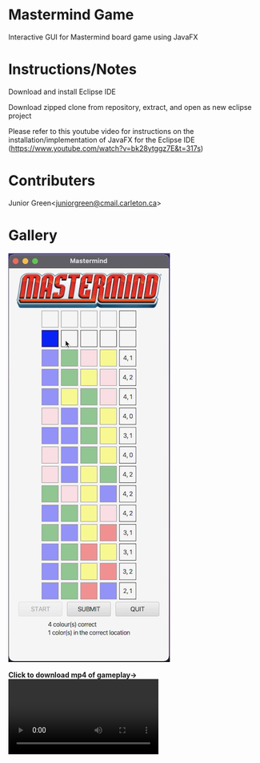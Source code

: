 # Mastermind Game
 Interactive GUI for Mastermind board game using JavaFX

# Instructions/Notes

Download and install Eclipse IDE

Download zipped clone from repository, extract, and open as new eclipse project

Please refer to this youtube video for instructions on the installation/implementation of JavaFX for the Eclipse IDE (https://www.youtube.com/watch?v=bk28ytggz7E&t=317s)

# Contributers
Junior Green<<juniorgreen@cmail.carleton.ca>>

# Gallery
![get-sc](gallery/mm_sc.png)

**Click to download mp4 of gameplay->**
![get-video](https://github.com/Junior-Green/Mastermind-Game/blob/76df31654662edb29391780917962e7e1d9fc375/gallery/mastermind.mp4)
